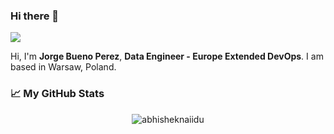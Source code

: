### Hi there 👋

![](https://visitor-badge.glitch.me/badge?page_id=buenoperezj)

Hi, I'm **Jorge Bueno Perez**, **Data Engineer - Europe Extended DevOps**. I am based in Warsaw, Poland.

### 📈 My GitHub Stats

<p align="center"> <img src="https://github-readme-stats.vercel.app/api?username=buenoperezj?orgs=procter-gamble&show_icons=true&theme=gotham" alt="abhisheknaiidu" />

